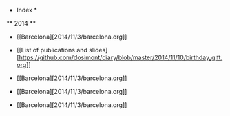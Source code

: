 * Index *

** 2014 **

- [[Barcelona][2014/11/3/barcelona.org]]

- [[List of publications and slides][https://github.com/dosimont/diary/blob/master/2014/11/10/birthday_gift.org]]

- [[Barcelona][2014/11/3/barcelona.org]]

- [[Barcelona][2014/11/3/barcelona.org]]

- [[Barcelona][2014/11/3/barcelona.org]]
